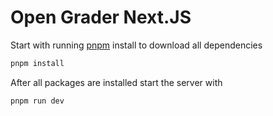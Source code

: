 # Open Grader Next.JS

Start with running [pnpm](https://pnpm.io/installation) install  to download all dependencies

```bash
pnpm install
```

After all packages are installed start the server with

```bash
pnpm run dev
```
